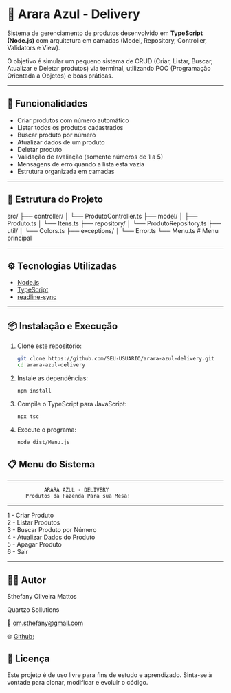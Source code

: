 # 🛒 Arara Azul - Delivery  

Sistema de gerenciamento de produtos desenvolvido em **TypeScript (Node.js)** com arquitetura em camadas (Model, Repository, Controller, Validators e View).  

O objetivo é simular um pequeno sistema de CRUD (Criar, Listar, Buscar, Atualizar e Deletar produtos) via terminal, utilizando POO (Programação Orientada a Objetos) e boas práticas.

---

## 🚀 Funcionalidades
- Criar produtos com número automático
- Listar todos os produtos cadastrados
- Buscar produto por número
- Atualizar dados de um produto
- Deletar produto
- Validação de avaliação (somente números de 1 a 5)
- Mensagens de erro quando a lista está vazia
- Estrutura organizada em camadas

---

## 📂 Estrutura do Projeto
src/
├── controller/
│ └── ProdutoController.ts
├── model/
│ ├── Produto.ts
│ └── Itens.ts
├── repository/
│ └── ProdutoRepository.ts
├── util/
│ └── Colors.ts
├── exceptions/
│ └── Error.ts
└── Menu.ts # Menu principal

---

## ⚙️ Tecnologias Utilizadas
- [Node.js](https://nodejs.org/)
- [TypeScript](https://www.typescriptlang.org/)
- [readline-sync](https://www.npmjs.com/package/readline-sync)

---

## 📦 Instalação e Execução

1. Clone este repositório:
   ```bash
   git clone https://github.com/SEU-USUARIO/arara-azul-delivery.git
   cd arara-azul-delivery

2. Instale as dependências:
    ```bash
    npm install

3. Compile o TypeScript para JavaScript:
    ```bash
    npx tsc

4. Execute o programa:
    ```bash
    node dist/Menu.js

## 📋 Menu do Sistema
*****************************************************
                ARARA AZUL - DELIVERY                
          Produtos da Fazenda Para sua Mesa!         
*****************************************************
 1 - Criar Produto                        
 2 - Listar Produtos                      
 3 - Buscar Produto por Número            
 4 - Atualizar Dados do Produto           
 5 - Apagar Produto                       
 6 - Sair                                 
*****************************************************

## 👩‍💻 Autor
Sthefany Oliveira Mattos

Quartzo Sollutions

📧 om.sthefany@gmail.com

🌐 [Github:](https://github.com/sthefanyom)

## 📝 Licença

Este projeto é de uso livre para fins de estudo e aprendizado.
Sinta-se à vontade para clonar, modificar e evoluir o código.
